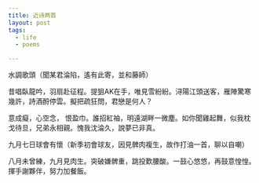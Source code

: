 ```yaml
---
title: 近诗两首
layout: post
tags:
  - life
  - poems

---
```


水調歌頭（聞某君淪陷，遙有此寄，並和藤師）

昔唱臥龍吟，羽扇赴征程。提狙AK在手，唯見雪紛紛。浔陽江頭送客，雁陣驚寒幾許，詩酒酹停雲。擬把疏狂問，君戀是何人？

意成癡，心空念， 恨盈巾。誰招紅袖，明遠湖畔一微塵。如你聞雞起舞，似我枕戈待旦，兄弟永相親。愧我沈淪久，說夢已非真。


九月七日球會有懷（新季初會球友，因見髀肉複生，故作打油一首，聊以自嘲）

八月未曾練，九月見肉生。突破嫌髀重，跳投歎腰酸。一鼓心悠悠，再鼓意惶惶。揮手謝夥伴，努力加餐飯。